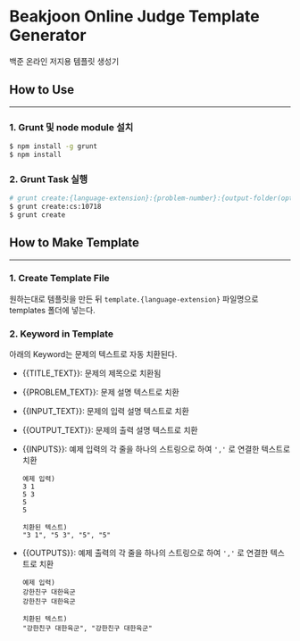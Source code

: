 # Beakjoon Online Judge Template Generator

백준 온라인 저지용 템플릿 생성기

## How to Use
----

### 1. Grunt 및 node module 설치
```bash
$ npm install -g grunt
$ npm install
```

### 2. Grunt Task 실행
```bash
# grunt create:{language-extension}:{problem-number}:{output-folder(optional)}
$ grunt create:cs:10718
$ grunt create
```

## How to Make Template
----
### 1. Create Template File
원하는대로 템플릿을 만든 뒤 `template.{language-extension}` 파일명으로 templates 폴더에 넣는다.


### 2. Keyword in Template
아래의 Keyword는 문제의 텍스트로 자동 치환된다.

- {{TITLE_TEXT}}: 문제의 제목으로 치환됨

- {{PROBLEM_TEXT}}: 문제 설명 텍스트로 치환

- {{INPUT_TEXT}}: 문제의 입력 설명 텍스트로 치환

- {{OUTPUT_TEXT}}: 문제의 출력 설명 텍스트로 치환

- {{INPUTS}}: 예제 입력의 각 줄을 하나의 스트링으로 하여 `','` 로 연결한 텍스트로 치환
    ```
    예제 입력)
    3 1
    5 3
    5
    5

    치환된 텍스트)
    "3 1", "5 3", "5", "5"
    ```

- {{OUTPUTS}}: 예제 출력의 각 줄을 하나의 스트링으로 하여 `','` 로 연결한 텍스트로 치환
    ```
    예제 입력)
    강한친구 대한육군
    강한친구 대한육군

    치환된 텍스트)
    "강한친구 대한육군", "강한친구 대한육군"
    ```

